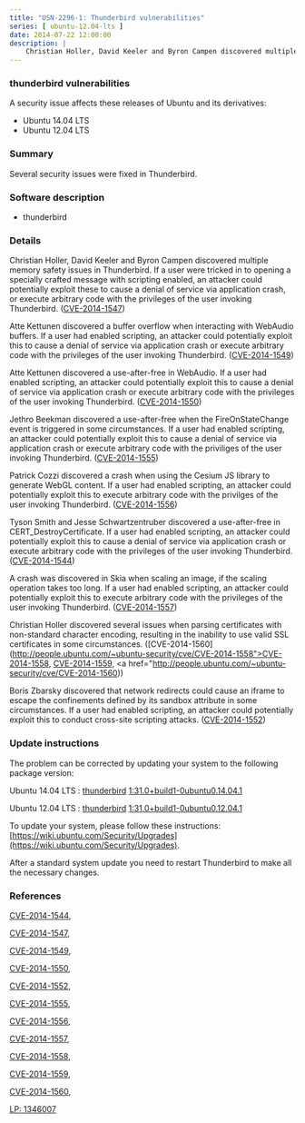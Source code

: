 ```yaml
---
title: "USN-2296-1: Thunderbird vulnerabilities"
series: [ ubuntu-12.04-lts ]
date: 2014-07-22 12:00:00
description: |
    Christian Holler, David Keeler and Byron Campen discovered multiple memory safety issues in Thunderbird. If a user were tricked in to opening a specially crafted message with scripting enabled, an attacker could potentially exploit these to cause a denial of service via application crash, or execute arbitrary code with the privileges of the user invoking Thunderbird. ([CVE-2014-1547](http://people.ubuntu.com/~ubuntu-security/cve/CVE-2014-1547))
--- 
```

 
### thunderbird vulnerabilities

A security issue affects these releases of Ubuntu and its derivatives:

* Ubuntu 14.04 LTS
* Ubuntu 12.04 LTS

### Summary

Several security issues were fixed in Thunderbird. 

### Software description

* thunderbird 

### Details

Christian Holler, David Keeler and Byron Campen discovered multiple memory safety issues in Thunderbird. If a user were tricked in to opening a specially crafted message with scripting enabled, an attacker could potentially exploit these to cause a denial of service via application crash, or execute arbitrary code with the privileges of the user invoking Thunderbird. ([CVE-2014-1547](http://people.ubuntu.com/~ubuntu-security/cve/CVE-2014-1547))

Atte Kettunen discovered a buffer overflow when interacting with WebAudio buffers. If a user had enabled scripting, an attacker could potentially exploit this to cause a denial of service via application crash or execute arbitrary code with the privileges of the user invoking Thunderbird. ([CVE-2014-1549](http://people.ubuntu.com/~ubuntu-security/cve/CVE-2014-1549))

Atte Kettunen discovered a use-after-free in WebAudio. If a user had enabled scripting, an attacker could potentially exploit this to cause a denial of service via application crash or execute arbitrary code with the privileges of the user invoking Thunderbird. ([CVE-2014-1550](http://people.ubuntu.com/~ubuntu-security/cve/CVE-2014-1550))

Jethro Beekman discovered a use-after-free when the FireOnStateChange event is triggered in some circumstances. If a user had enabled scripting, an attacker could potentially exploit this to cause a denial of service via application crash or execute arbitrary code with the priviliges of the user invoking Thunderbird. ([CVE-2014-1555](http://people.ubuntu.com/~ubuntu-security/cve/CVE-2014-1555))

Patrick Cozzi discovered a crash when using the Cesium JS library to generate WebGL content. If a user had enabled scripting, an attacker could potentially exploit this to execute arbitrary code with the privilges of the user invoking Thunderbird. ([CVE-2014-1556](http://people.ubuntu.com/~ubuntu-security/cve/CVE-2014-1556))

Tyson Smith and Jesse Schwartzentruber discovered a use-after-free in CERT_DestroyCertificate. If a user had enabled scripting, an attacker could potentially exploit this to cause a denial of service via application crash or execute arbitrary code with the privileges of the user invoking Thunderbird. ([CVE-2014-1544](http://people.ubuntu.com/~ubuntu-security/cve/CVE-2014-1544))

A crash was discovered in Skia when scaling an image, if the scaling operation takes too long. If a user had enabled scripting, an attacker could potentially exploit this to execute arbitrary code with the privileges of the user invoking Thunderbird. ([CVE-2014-1557](http://people.ubuntu.com/~ubuntu-security/cve/CVE-2014-1557))

Christian Holler discovered several issues when parsing certificates with non-standard character encoding, resulting in the inability to use valid SSL certificates in some circumstances. ([CVE-2014-1560](http://people.ubuntu.com/~ubuntu-security/cve/CVE-2014-1558">CVE-2014-1558</a>, <a href="http://people.ubuntu.com/~ubuntu-security/cve/CVE-2014-1559">CVE-2014-1559</a>, <a href="http://people.ubuntu.com/~ubuntu-security/cve/CVE-2014-1560))

Boris Zbarsky discovered that network redirects could cause an iframe to escape the confinements defined by its sandbox attribute in some circumstances. If a user had enabled scripting, an attacker could potentially exploit this to conduct cross-site scripting attacks. ([CVE-2014-1552](http://people.ubuntu.com/~ubuntu-security/cve/CVE-2014-1552)) 

### Update instructions

The problem can be corrected by updating your system to the following package version:

Ubuntu 14.04 LTS
 : [thunderbird](https://launchpad.net/ubuntu/+source/thunderbird) <span> [1:31.0+build1-0ubuntu0.14.04.1](https://launchpad.net/ubuntu/+source/thunderbird/1:31.0+build1-0ubuntu0.14.04.1) </span> 

Ubuntu 12.04 LTS
 : [thunderbird](https://launchpad.net/ubuntu/+source/thunderbird) <span> [1:31.0+build1-0ubuntu0.12.04.1](https://launchpad.net/ubuntu/+source/thunderbird/1:31.0+build1-0ubuntu0.12.04.1) </span> 

To update your system, please follow these instructions: [https://wiki.ubuntu.com/Security/Upgrades](https://wiki.ubuntu.com/Security/Upgrades).

After a standard system update you need to restart Thunderbird to make all the necessary changes. 

### References

 [CVE-2014-1544](http://people.ubuntu.com/~ubuntu-security/cve/CVE-2014-1544), 

 [CVE-2014-1547](http://people.ubuntu.com/~ubuntu-security/cve/CVE-2014-1547), 

 [CVE-2014-1549](http://people.ubuntu.com/~ubuntu-security/cve/CVE-2014-1549), 

 [CVE-2014-1550](http://people.ubuntu.com/~ubuntu-security/cve/CVE-2014-1550), 

 [CVE-2014-1552](http://people.ubuntu.com/~ubuntu-security/cve/CVE-2014-1552), 

 [CVE-2014-1555](http://people.ubuntu.com/~ubuntu-security/cve/CVE-2014-1555), 

 [CVE-2014-1556](http://people.ubuntu.com/~ubuntu-security/cve/CVE-2014-1556), 

 [CVE-2014-1557](http://people.ubuntu.com/~ubuntu-security/cve/CVE-2014-1557), 

 [CVE-2014-1558](http://people.ubuntu.com/~ubuntu-security/cve/CVE-2014-1558), 

 [CVE-2014-1559](http://people.ubuntu.com/~ubuntu-security/cve/CVE-2014-1559), 

 [CVE-2014-1560](http://people.ubuntu.com/~ubuntu-security/cve/CVE-2014-1560), 

 [LP: 1346007](https://launchpad.net/bugs/1346007)
 
